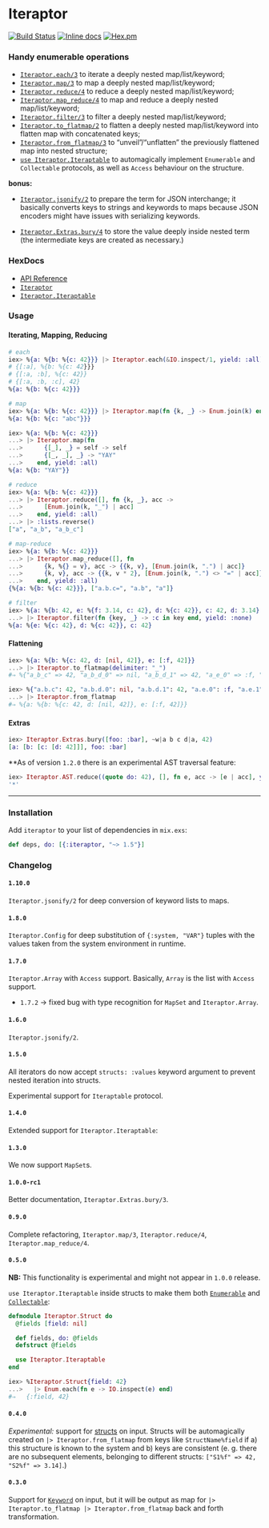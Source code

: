 # Iteraptor

[![Build Status](https://travis-ci.org/am-kantox/elixir-iteraptor.svg?branch=master)](https://travis-ci.org/am-kantox/elixir-iteraptor)
[![Inline docs](http://inch-ci.org/github/am-kantox/elixir-iteraptor.svg)](http://inch-ci.org/github/am-kantox/elixir-iteraptor)
[![Hex.pm](https://img.shields.io/badge/hex-v.1.10.1-blue.svg?style=flat)](https://hex.pm/packages/iteraptor)

### Handy enumerable operations

  * [`Iteraptor.each/3`](https://hexdocs.pm/iteraptor/Iteraptor.html#each/3)
    to iterate a deeply nested map/list/keyword;
  * [`Iteraptor.map/3`](https://hexdocs.pm/iteraptor/Iteraptor.html#map/3)
    to map a deeply nested map/list/keyword;
  * [`Iteraptor.reduce/4`](https://hexdocs.pm/iteraptor/Iteraptor.html#reduce/4)
    to reduce a deeply nested map/list/keyword;
  * [`Iteraptor.map_reduce/4`](https://hexdocs.pm/iteraptor/Iteraptor.html#map_reduce/4)
    to map and reduce a deeply nested map/list/keyword;
  * [`Iteraptor.filter/3`](https://hexdocs.pm/iteraptor/Iteraptor.html#filter/3)
    to filter a deeply nested map/list/keyword;
  * [`Iteraptor.to_flatmap/2`](https://hexdocs.pm/iteraptor/Iteraptor.html#to_flatmap/2)
    to flatten a deeply nested map/list/keyword into
    flatten map with concatenated keys;
  * [`Iteraptor.from_flatmap/3`](https://hexdocs.pm/iteraptor/Iteraptor.html#from_flatmap/3)
    to “unveil”/“unflatten” the previously flattened map into nested structure;
  * [`use Iteraptor.Iteraptable`](https://hexdocs.pm/iteraptor/Iteraptor.Iteraptable.html)
    to automagically implement `Enumerable` and `Collectable` protocols, as well as
    `Access` behaviour on the structure.

**bonus:**

  * [`Iteraptor.jsonify/2`](https://hexdocs.pm/iteraptor/Iteraptor.html#jsonify/2) to prepare the term for JSON interchange; it basically converts keys to strings and keywords to maps because JSON encoders might have issues with serializing keywords.

  * [`Iteraptor.Extras.bury/4`](https://hexdocs.pm/iteraptor/Iteraptor.Extras.html#bury/4)
    to store the value deeply inside nested term (the intermediate keys are created as
    necessary.)

### HexDocs

  * [API Reference](https://hexdocs.pm/iteraptor/api-reference.html)
  * [`Iteraptor`](https://hexdocs.pm/iteraptor/Iteraptor.html)
  * [`Iteraptor.Iteraptable`](https://hexdocs.pm/iteraptor/Iteraptor.Iteraptable.html)

### Usage

#### Iterating, Mapping, Reducing

```elixir
# each
iex> %{a: %{b: %{c: 42}}} |> Iteraptor.each(&IO.inspect/1, yield: :all)
# {[:a], %{b: %{c: 42}}}
# {[:a, :b], %{c: 42}}
# {[:a, :b, :c], 42}
%{a: %{b: %{c: 42}}}

# map
iex> %{a: %{b: %{c: 42}}} |> Iteraptor.map(fn {k, _} -> Enum.join(k) end)
%{a: %{b: %{c: "abc"}}}

iex> %{a: %{b: %{c: 42}}}
...> |> Iteraptor.map(fn
...>      {[_], _} = self -> self
...>      {[_, _], _} -> "YAY"
...>    end, yield: :all)
%{a: %{b: "YAY"}}

# reduce
iex> %{a: %{b: %{c: 42}}}
...> |> Iteraptor.reduce([], fn {k, _}, acc ->
...>      [Enum.join(k, "_") | acc]
...>    end, yield: :all)
...> |> :lists.reverse()
["a", "a_b", "a_b_c"]

# map-reduce
iex> %{a: %{b: %{c: 42}}}
...> |> Iteraptor.map_reduce([], fn
...>      {k, %{} = v}, acc -> {{k, v}, [Enum.join(k, ".") | acc]}
...>      {k, v}, acc -> {{k, v * 2}, [Enum.join(k, ".") <> "=" | acc]}
...>    end, yield: :all)
{%{a: %{b: %{c: 42}}}, ["a.b.c=", "a.b", "a"]}

# filter
iex> %{a: %{b: 42, e: %{f: 3.14, c: 42}, d: %{c: 42}}, c: 42, d: 3.14}
...> |> Iteraptor.filter(fn {key, _} -> :c in key end, yield: :none)
%{a: %{e: %{c: 42}, d: %{c: 42}}, c: 42}
```

#### Flattening

```elixir
iex> %{a: %{b: %{c: 42, d: [nil, 42]}, e: [:f, 42]}}
...> |> Iteraptor.to_flatmap(delimiter: "_")
#⇒ %{"a_b_c" => 42, "a_b_d_0" => nil, "a_b_d_1" => 42, "a_e_0" => :f, "a_e_1" => 42}

iex> %{"a.b.c": 42, "a.b.d.0": nil, "a.b.d.1": 42, "a.e.0": :f, "a.e.1": 42}
...> |> Iteraptor.from_flatmap
#⇒ %{a: %{b: %{c: 42, d: [nil, 42]}, e: [:f, 42]}}
```

#### Extras

```elixir
iex> Iteraptor.Extras.bury([foo: :bar], ~w|a b c d|a, 42)
[a: [b: [c: [d: 42]]], foo: :bar]
```

**As of version `1.2.0` there is an experimental AST traversal feature:

```elixir
iex> Iteraptor.AST.reduce((quote do: 42), [], fn e, acc -> [e | acc], yield: :all)
'*'
```

---

### Installation

Add `iteraptor` to your list of dependencies in `mix.exs`:

```elixir
def deps, do: [{:iteraptor, "~> 1.5"}]
```


### Changelog

#### `1.10.0`

`Iteraptor.jsonify/2` for deep conversion of keyword lists to maps.

#### `1.8.0`

`Iteraptor.Config` for deep substitution of `{:system, "VAR"}` tuples with the
  values taken from the system environment in runtime.

#### `1.7.0`

`Iteraptor.Array` with `Access` support. Basically, `Array` is the list with `Access` support.

- `1.7.2` → fixed bug with type recognition for `MapSet` and `Iteraptor.Array`.

#### `1.6.0`

`Iteraptor.jsonify/2`.

#### `1.5.0`

All iterators do now accept `structs: :values` keyword argument to prevent nested iteration into structs.

Experimental support for `Iteraptable` protocol.

#### `1.4.0`

Extended support for `Iteraptor.Iteraptable`:

#### `1.3.0`

We now support `MapSet`s.

#### `1.0.0-rc1`

Better documentation, `Iteraptor.Extras.bury/3`.

#### `0.9.0`

Complete refactoring, `Iteraptor.map/3`, `Iteraptor.reduce/4`, `Iteraptor.map_reduce/4`.

#### `0.5.0`

**NB:** This functionality is experimental and might not appear in `1.0.0` release.

`use Iteraptor.Iteraptable` inside structs to make them both
[`Enumerable`](http://elixir-lang.org/docs/stable/elixir/Enumerable.html) and
[`Collectable`](http://elixir-lang.org/docs/stable/elixir/Collectable.html):

```elixir
defmodule Iteraptor.Struct do
  @fields [field: nil]

  def fields, do: @fields
  defstruct @fields

  use Iteraptor.Iteraptable
end

iex> %Iteraptor.Struct{field: 42}
...>   |> Enum.each(fn e -> IO.inspect(e) end)
#⇒   {:field, 42}
```

#### `0.4.0`

_Experimental:_ support for [structs](http://elixir-lang.org/getting-started/structs.html) on input.
Structs will be automagically created on `|> Iteraptor.from_flatmap` from
keys like `StructName%field` if a) this structure is known to the system
and b) keys are consistent (e. g. there are no subsequent elements,
belonging to different structs: `["S1%f" => 42, "S2%f" => 3.14]`.)

#### `0.3.0`

Support for [`Keyword`](http://elixir-lang.org/docs/stable/elixir/Keyword.html) on input,
but it will be output as map for `|> Iteraptor.to_flatmap |> Iteraptor.from_flatmap`
back and forth transformation.
